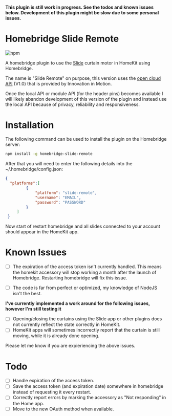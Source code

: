#### This plugin is still work in progress. See the todos and known issues below. Development of this plugin might be slow due to some personal issues. 

# Homebridge Slide Remote
![npm](https://img.shields.io/npm/v/homebridge-slide-remote)

A homebridge plugin to use the [Slide](https://slide.store) curtain motor in HomeKit using Homebridge.

The name is "Slide Remote" on purpose, this version uses the [open cloud API](https://documenter.getpostman.com/view/6223391/S1Lu2pSf) (V1.0) that is provided by Innovation in Motion. 

Once the local API or module API (for the header pins) becomes available I will likely abandon development of this version of the plugin and instead use the local API because of privacy, reliability and responsiveness. 

# Installation

The following command can be used to install the plugin on the Homebridge server:

```bash
npm install -g homebridge-slide-remote
```

After that you will need to enter the following details into the ~/.homebridge/config.json:

```JSON
{
  "platforms":[
         {
             "platform": "slide-remote",
             "username": "EMAIL",
             "password": "PASSWORD"
         }
     ]
 }
```
Now start of restart homebridge and all slides connected to your account should appear in the HomeKit app. 

# Known Issues
- [ ] The expiration of the access token isn't currently handled. This means the homekit accessory will stop working a month after the launch of Homebridge. Restarting homebridge will fix this issue. 

- [ ] The code is far from perfect or optimized, my knowledge of NodeJS isn't the best.

**I've currently implemented a work around for the following issues, however I'm still testing it**

- [ ] Opening/closing the curtains using the Slide app or other plugins does not currently reflect the state correctly in HomeKit. 
- [ ] HomeKit apps will sometimes incorrectly report that the curtain is still moving, while it is already done opening. 

Please let me know if you are expieriencing the above issues. 

# Todo
- [ ] Handle expiration of the access token.
- [ ] Save the access token (and expiration date) somewhere in homebridge instead of requesting it every restart. 
- [ ] Correctly report errors by marking the accessory as "Not responding" in the Home app.
- [ ] Move to the new OAuth method when available.
